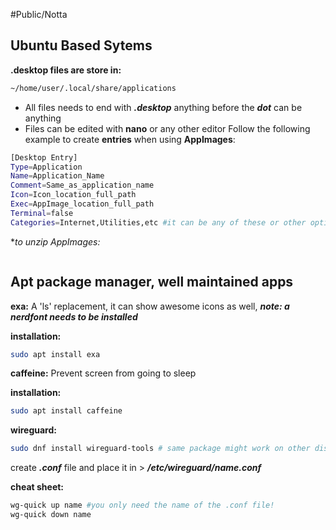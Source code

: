 #Public/Notta 
## Ubuntu Based Sytems

**.desktop files are store in:**
```bash
~/home/user/.local/share/applications
```
- All files needs to end with ***.desktop*** anything before the ***dot*** can be anything
- Files can be edited with **nano** or any other editor
Follow the following example to create **entries** when using **AppImages**:
```bash
[Desktop Entry]
Type=Application
Name=Application_Name
Comment=Same_as_application_name
Icon=Icon_location_full_path
Exec=AppImage_location_full_path
Terminal=false
Categories=Internet,Utilities,etc #it can be any of these or other options
```
**to unzip AppImages:*
```bash

```
## Apt package manager, well maintained apps

**exa:** A 'ls' replacement, it can show awesome icons as well, ***note: a nerdfont needs to be installed***

**installation:**
```bash
sudo apt install exa
```

__caffeine:__ Prevent screen from going to sleep

**installation:**
```bash
sudo apt install caffeine
```

**wireguard:**
```bash
sudo dnf install wireguard-tools # same package might work on other distros
```

create ***.conf*** file and place it in > ***/etc/wireguard/name.conf*** 

**cheat sheet:**
```bash
wg-quick up name #you only need the name of the .conf file!
wg-quick down name


```
